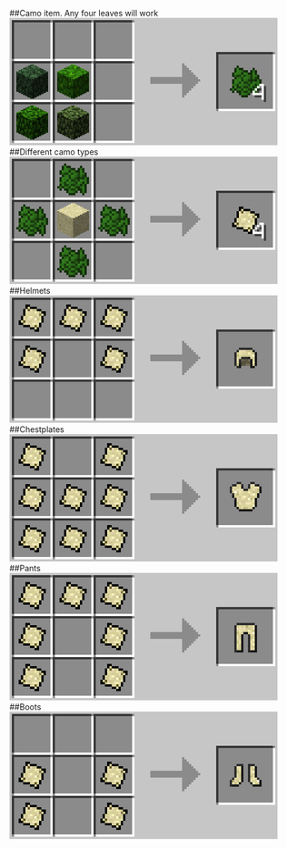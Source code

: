 ##Camo item. Any four leaves will work
![Camo item](https://raw.githubusercontent.com/thislooksfun/CamoSuit/master/images/Camo.png)
##Different camo types
![Assorted camos](https://raw.githubusercontent.com/thislooksfun/CamoSuit/master/images/Camo%20crafting.gif)
##Helmets
![Assorted helmets](https://raw.githubusercontent.com/thislooksfun/CamoSuit/master/images/Helmet%20crafting.gif)
##Chestplates
![Assorted chestplates](https://raw.githubusercontent.com/thislooksfun/CamoSuit/master/images/Chestplate%20crafting.gif)
##Pants
![Assorted pants](https://raw.githubusercontent.com/thislooksfun/CamoSuit/master/images/Pants%20crafting.gif)
##Boots
![Assorted boots](https://raw.githubusercontent.com/thislooksfun/CamoSuit/master/images/Boot%20crafting.gif)

